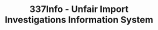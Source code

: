 ---
layout: default
bigquery: https://console.cloud.google.com/bigquery?p=patents-public-data&d=usitc_investigations&page=dataset&project=sheets-management-319211
citation: US International Trade Commission 337Info Unfair Import Investigations Information
  System
contributors: US International Trade Comission
cost: None
description: US International Trade Commission 337Info Unfair Import Investigations
  Information System contains data on investigations done under Section 337. Section
  337 declares the infringement of certain statutory intellectual property rights
  and other forms of unfair competition in import trade to be unlawful practices.
  Most Section 337 investigations involve allegations of patent or registered trademark
  infringement.
documentation: FAQ and tutorial available on the site
last_edit: Mon, 04 Apr 2022 19:10:40 GMT
location: https://pubapps2.usitc.gov/337external/
maintained_by: US International Trade Comission
schema_fields: '[''lastUpdated'', ''issueDateOtherNonFinal'', ''respondent'', ''investigationNo'',
  ''targetDate'', ''startDateMarkmanHearing'', ''markmanHearing'', ''actualEndDateEvidHear'',
  ''docketNo'', ''finalDetNoViolation'', ''title'', ''finalIdOnViolationIssue'', ''invUnfairAct'',
  ''teoIdIssueDate'', ''trademarkNumbers'', ''dateCreated'', ''currentStatus'', ''currentActiveALJ'',
  ''complainant'', ''gcAttorney'', ''endDateMarkmanHearing'', ''internalRemand'',
  ''teoReliefGranted'', ''investigationType'', ''teoIdDueDate'', ''dateComplaintFiled'',
  ''finalDetViolation'', ''publication_number'', ''ouiiParticipation'', ''id'', ''scheduledStartDateEvidHear'',
  ''patentNumbers'', ''htsNumbers'', ''actualStartDateEvidHear'', ''patentNumber'',
  ''ouiiAttorney'', ''cafcAppeals'', ''finalIdOnViolationDue'', ''dateOfPublicationFrNotice'',
  ''investigationTermDate'', ''scheduledEndDateEvidHear'', ''teoProceedingInvolved'',
  ''aljAssigned'', ''copyrightNumbers'', ''reportingRequirements'']'
shortname: unfair_import_investigations
tags:
- import
- legal
- trade
timeframe: 2008-2021 (prior to 2008 downloadable as a JSON file)
title: 337Info - Unfair Import Investigations Information System
uuid: 2721f5ec-e599-4890-9265-9706719fc71e
---